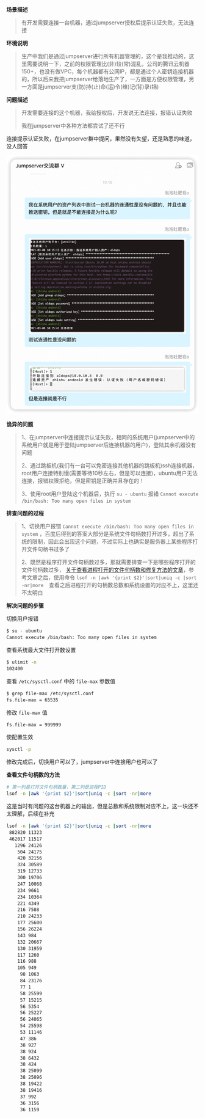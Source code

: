 **场景描述**

> 有开发需要连接一台机器，通过jumpserver授权后提示认证失败，无法连接



**环境说明**

> 生产中我们是通过jumpserver进行所有机器管理的，这个是我推动的，这里需要说明一下，之前的权限管理比(非)较(常)混乱，公司的腾讯云机器150+，也没有做VPC，每个机器都有公网IP，都是通过个人密钥连接机器的，所以后来我把jumpserver给落地生产了，一方面是方便权限管理，另一方面是jumpserver支(防)持(止)命(运)令(维)记(背)录(锅)



**问题描述**

> 开发需要连接的这个机器，我给授权后，开发说无法连接，报错认证失败
>
> 我在jumpserver中各种方法都尝试了还不行



连接提示认证失败，在jumpserver群中提问，果然没有失望，还是熟悉的味道，没人回答

![iShot_2024-09-04_14.24.33](https://raw.githubusercontent.com/pptfz/picgo-images/master/img/iShot_2024-09-04_14.24.33.png)



**诡异的问题**

> 1、在jumpserver中连接提示认证失败，相同的系统用户(jumpserver中的系统用户就是用于登陆jumpserver后连接机器的用户)，登陆其余机器没有问题
>
> 2、通过跳板机(我们有一台可以免密连接其他机器的跳板机)ssh连接机器，root用户连接特别慢(需要等待10秒左右，但是可以连接)，ubuntu用户无法连接，报错权限拒绝，但是密钥是正确并且存在的！
>
> 3、使用root用户登陆这个机器后，执行 `su - ubuntu` 报错 `Cannot execute /bin/bash: Too many open files in system`



**排查问题的过程**

> 1、切换用户报错 `Cannot execute /bin/bash: Too many open files in system` ，百度后得到的答案大部分是系统文件句柄数打开过多，超出了系统的限制，因此会出现这个问题，不过实际上也确实是服务器上某些程序打开文件句柄书过多了
>
> 2、既然是程序打开文件句柄数过多，那就需要排查一下是哪些程序打开的文件句柄数过多， [关于查看进程打开的文件句柄数和修复方法的文章](https://www.jb51.net/article/97706.htm)，参考文章之后，使用命令 `lsof -n |awk '{print $2}'|sort|uniq -c |sort -nr|more  `查看之后进程打开的句柄数总数和系统设置的对应不上，这里还不太明白





**解决问题的步骤**

切换用户报错 

```sh
$ su - ubuntu
Cannot execute /bin/bash: Too many open files in system
```



查看系统最大文件打开数设置

```sh
$ ulimit -n
102400
```



查看 `/etc/sysctl.conf` 中的 `file-max` 参数值

```sh
$ grep file-max /etc/sysctl.conf 
fs.file-max = 65535
```



修改 `file-max` 值

```sh
fs.file-max = 999999
```



使配置生效

```sh
sysctl -p
```



修改完成后，切换用户可以了，jumpserver中连接用户也可以了



**查看文件句柄数的方法**

```sh
# 第一列是打开文件句柄数量，第二列是进程PID
lsof -n |awk '{print $2}'|sort|uniq -c |sort -nr|more
```



这是当时有问题的这台机器上的输出，但是总数和系统限制对应不上，这一块还不太理解，后续在补充

```sh
lsof -n |awk '{print $2}'|sort|uniq -c |sort -nr|more  
 882820 11323
 462017 11517
   1296 24126
    504 24175
    420 32156
    324 30589
    319 12733
    300 19706
    247 10068
    234 9661
    234 10364
    221 4349
    216 7588
    210 24233
    177 25600
    156 26224
    143 984
    132 20667
    130 31959
    117 1260
    116 988
    105 949
     98 1063
     84 23176
     77 1
     58 25599
     57 15215
     56 5354
     56 25227
     56 24065
     54 25598
     53 11146
     47 386
     38 927
     38 924
     38 6432
     38 424
     38 25099
     38 25096
     38 19422
     38 19416
     37 992
     36 3156
     36 1159
```

